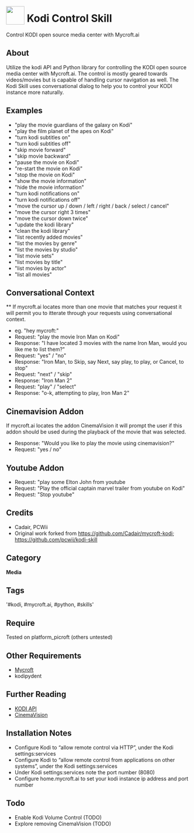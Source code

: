 # <img src='https://raw.githack.com/FortAwesome/Font-Awesome/master/svgs/solid/tv.svg' card_color='#40DBB0' width='50' height='50' style='vertical-align:bottom'/> Kodi Control Skill
Control KODI open source media center with Mycroft.ai

## About 
Utilize the kodi API and Python library for controlling the KODI open source media center with Mycroft.ai. The control is mostly geared towards videos/movies but is capable of handling cursor navigation as well.
The Kodi Skill uses conversational dialog to help you to control your KODI instance more naturally. 

## Examples 
* "play the movie guardians of the galaxy on Kodi"
* "play the film planet of the apes on Kodi"
* "turn kodi subtitles on"
* "turn kodi subtitles off"
* "skip movie forward"
* "skip movie backward"
* "pause the movie on Kodi"
* "re-start the movie on Kodi"
* "stop the movie on Kodi"
* "show the movie information"
* "hide the movie information"
* "turn kodi notifications on"
* "turn kodi notifications off"
* "move the cursor up / down / left / right / back / select / cancel"
* "move the cursor right 3 times"
* "move the cursor down twice"
* "update the kodi library"
* "clean the kodi library"
* "list recently added movies"
* "list the movies by genre"
* "list the movies by studio"
* "list movie sets"
* "list movies by title"
* "list movies by actor"
* "list all movies"
## Conversational Context
** If mycroft.ai locates more than one movie that matches your request it will permit you to itterate through your requests
using conversational context.
* eg. "hey mycroft:"
* Request: "play the movie Iron Man on Kodi"
* Response: "I have located 3 movies with the name Iron Man, would you like me to list them?"
* Request: "yes" / "no"
* Response: "Iron Man, to Skip, say Next, say play, to play, or Cancel, to stop"
* Request: "next" / "skip"
* Response: "Iron Man 2"
* Request: "play" / "select"
* Response: "o-k, attempting to play, Iron Man 2"
## Cinemavision Addon
If mycroft.ai locates the addon CinemaVision it will prompt the user if this addon should be used during the 
playback of the movie that was selected.
* Response: "Would you like to play the movie using cinemavision?"
* Request: "yes / no"
## Youtube Addon
* Request: "play some Elton John from youtube
* Request: "Play the official captain marvel trailer from youtube on Kodi"
* Request: "Stop youtube"
## Credits 
* Cadair, PCWii
* Original work forked from https://github.com/Cadair/mycroft-kodi; https://github.com/pcwii/kodi-skill
## Category
**Media**
## Tags
'#kodi, #mycroft.ai, #python, #skills'
## Require 
Tested on platform_picroft (others untested) 
## Other Requirements
- [Mycroft](https://docs.mycroft.ai/installing.and.running/installation)
- kodipydent
## Further Reading
- [KODI API](https://kodi.wiki/index.php?title=JSON-RPC_API/v8)
- [CinemaVision](https://kodi.wiki/view/Add-on:CinemaVision)
## Installation Notes
- Configure Kodi to “allow remote control via HTTP”, under the Kodi settings:services
- Configure Kodi to “allow remote control from applications on other systems”, under the Kodi settings:services
- Under Kodi settings:services note the port number (8080)
- Configure home.mycroft.ai to set your kodi instance ip address and port number
## Todo
- Enable Kodi Volume Control (TODO)
- Explore removing CinemaVision (TODO)
